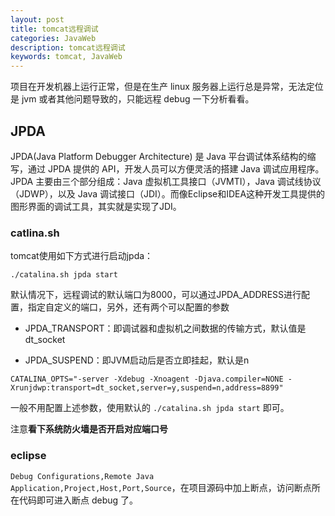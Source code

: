```yaml
---
layout: post
title: tomcat远程调试
categories: JavaWeb
description: tomcat远程调试
keywords: tomcat, JavaWeb
---
```


项目在开发机器上运行正常，但是在生产 linux 服务器上运行总是异常，无法定位是 jvm 或者其他问题导致的，只能远程 debug 一下分析看看。

## JPDA

JPDA(Java Platform Debugger Architecture) 是 Java 平台调试体系结构的缩写，通过 JPDA 提供的 API，开发人员可以方便灵活的搭建 Java 调试应用程序。JPDA 主要由三个部分组成：Java 虚拟机工具接口（JVMTI），Java 调试线协议（JDWP），以及 Java 调试接口（JDI）。而像Eclipse和IDEA这种开发工具提供的图形界面的调试工具，其实就是实现了JDI。

### catlina.sh

tomcat使用如下方式进行启动jpda：

`./catalina.sh jpda start`

默认情况下，远程调试的默认端口为8000，可以通过JPDA_ADDRESS进行配置，指定自定义的端口，另外，还有两个可以配置的参数

- JPDA_TRANSPORT：即调试器和虚拟机之间数据的传输方式，默认值是dt_socket

- JPDA_SUSPEND：即JVM启动后是否立即挂起，默认是n

`CATALINA_OPTS="-server -Xdebug -Xnoagent -Djava.compiler=NONE -Xrunjdwp:transport=dt_socket,server=y,suspend=n,address=8899"`

一般不用配置上述参数，使用默认的 `./catalina.sh jpda start` 即可。

注意**看下系统防火墙是否开启对应端口号**

### eclipse

`Debug Configurations,Remote Java Application,Project,Host,Port,Source`，在项目源码中加上断点，访问断点所在代码即可进入断点 debug 了。

